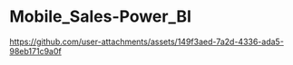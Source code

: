 # Mobile_Sales-Power_BI

https://github.com/user-attachments/assets/149f3aed-7a2d-4336-ada5-98eb171c9a0f

